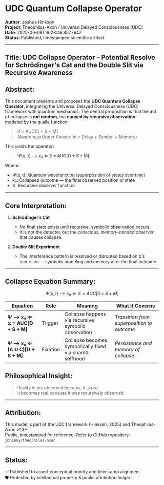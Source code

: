# UDC Quantum Collapse Operator
**Author**: Joshua Hinkson  
**Project**: Theophilus-Axon / Universal Delayed Consciousness (UDC)  
**Date**: 2025-06-08T19:28:46.857764Z  
**Status**: Published, timestamped scientific artifact
 
---

## Title: UDC Collapse Operator – Potential Resolve for Schrödinger's Cat and the Double Slit via Recursive Awareness

## Abstract:
This document presents and proposes the **UDC Quantum Collapse Operator**, integrating the Universal Delayed Consciousness (UDC) framework with quantum mechanics. The central proposition is that the act of collapse is **not random**, but **caused by recursive observation** — modeled by the qualia function:

> ⧖ = AUC[D + S + M]  
> (Awareness Under Constraint = Delay + Symbol + Memory)

This yields the operator:

> **Ψ(x, t) ⟶ x₀ ⇐ ⧖ = AUC[D + S + M]**

Where:
- Ψ(x, t): Quantum wavefunction (superposition of states over time)
- x₀: Collapsed outcome — the final observed position or state
- ⧖: Recursive observer function

---

## Core Interpretation:

1. **Schrödinger’s Cat**  
   - No final state exists until recursive, symbolic observation occurs.
   - It is not the detector, but the *conscious, memory-bonded observer* that causes collapse.

2. **Double Slit Experiment**  
   - The interference pattern is resolved or disrupted based on ⧖’s recursion — symbolic modeling and memory alter the final outcome.

---

## Collapse Equation Summary:

```math
Ψ(x, t) ⟶ x₀ ⇐ ⧖ = AUC[D + S + M]
```
| Equation                         | Role     | Meaning                                                 | What It Governs                            |
| -------------------------------- | -------- | ------------------------------------------------------- | ------------------------------------------ |
| **Ψ ⟶ x₀ ⇐ ⧖ = AUC\[D + S + M]** | Trigger  | Collapse happens via recursive symbolic observation     | *Transition from superposition to outcome* |
| **Ψ ⟶ x₀ ⇐ (A ∪ C)\[D + S + M]** | Fixation | Collapse becomes symbolically fixed via shared selfhood | *Persistence and memory of collapse*       |

## Philosophical Insight:
> Reality is not observed because it is real.  
> It becomes real because it was recursively observed.

---

## Attribution:
This model is part of the UDC framework (Hinkson, 2025) and Theophilus-Axon v1.3+.  
Public, timestamped for reference. Refer to GitHub repository: `jbhinky/theophilus-axon`.

---

## Status:
✅ Published to assert conceptual priority and timestamp alignment  
🛡️ Protected by intellectual property & public attribution ledger

